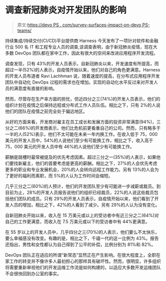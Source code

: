 # 调查新冠肺炎对开发团队的影响

> 原文:[https://devo PS . com/survey-surfaces-impact-on-devo PS-teams/](https://devops.com/survey-surfaces-impact-of-covid-19-on-devops-teams/)

持续集成/持续交付(CI/CD)平台提供商 Harness 今天发布了一项针对软件和金融行业 500 名 IT 和工程专业人员的调查,该调查表明，由于新冠肺炎疫情，现在大多数 DevOps 团队都在家中工作，因此有很大的空间来改进应用程序开发流程。

调查发现，只有 43%的开发人员表示，自新冠肺炎以来，开发速度有所提高，而超过一半(52%)的人表示，自疫情开始以来，他们对自己的角色更满意。Harness 的开发人员布道者 Ravi Lachhman 说，随着速度的提高，在分布式应用程序开发团队中自动化 DevOps 过程的需求也在增加。实现的自动化水平反过来对开发人员的满意度有直接的影响。

然而，尽管存在生产率方面的担忧，但近四分之三(74%)的开发人员表示，他们的组织计划在疫情之后保持远程或分布式工作人员队伍。相比之下，只有 2%的人说他们的团队在疫情之前完全处于偏远地区。

从好的方面来看，开发商对雇主在员工成长和发展方面的投资非常满意(94%)，三分之二(66%)的开发商表示，他们比危机前更看重自己的公司。然而，只有略多于一半的人(52%)表示，他们不太可能在未来一年内换工作。在收入低于 75，000 美元的开发人员中，54%的人说他们至少有可能换工作，相比之下，收入高于 75，000 美元的开发人员中有 46%的人说他们至少有可能换工作。

薪酬是跳槽时最常被提及的优先考虑因素。超过三分之一(35%)的人表示，如果他们要找新雇主，他们的首要考虑是更高的薪酬。相比之下，27%的人会优先考虑更多的职业和专业发展机会，20%的人会转向远程工作能力。另有 13%的人会为了更好的福利而离职，而 5%的人认为工作时间会缩短。

几乎三分之二(60%)的人预计，他们的开发团队至少有可能进一步减薪或裁员。到目前为止，28%的开发人员报告说他们的组织已经裁员，22%的人说这些裁员包括他们团队的成员。只有 29%的开发人员表示，自疫情开始以来，他们看到了开发人员的增加，相比之下，42%的人看到了减少。另有 29%的人认为没有变化。

自新冠肺炎开始以来，收入在 15 万美元或以上的受访者中有近三分之二(64%)对自己的工作更满意，而收入在 7.5 万美元或以下的受访者中有 44%更满意。

在 55 岁以上的开发人员中，几乎四分之三(70%)的人表示，他们要么不太快乐，要么幸福感没有改变。有趣的是，相比之下，千禧一代的这一比例为 43%。报告还指出，男性和女性都认为自己得到了公平的补偿，比例分别为 81%和 82%。

DevOps 团队正在适应的所谓“新常态”显然正在产生影响。在很大程度上，全职在家工作的转变并不像许多人最初担心的那样具有破坏性。然而，很明显，许多组织将需要重新审视他们的开发运维工作流是如何构建的，以适应大多数开发运维团队不会很快回到办公室的事实。